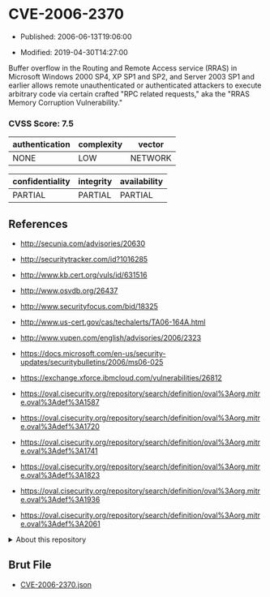 # CVE-2006-2370

- Published: 2006-06-13T19:06:00

- Modified: 2019-04-30T14:27:00

Buffer overflow in the Routing and Remote Access service (RRAS) in Microsoft Windows 2000 SP4, XP SP1 and SP2, and Server 2003 SP1 and earlier allows remote unauthenticated or authenticated attackers to execute arbitrary code via certain crafted "RPC related requests," aka the "RRAS Memory Corruption Vulnerability."

### CVSS Score: **7.5**

| authentication | complexity | vector |
| --- | --- | --- |
| NONE | LOW | NETWORK |

| confidentiality | integrity | availability |
| --- | --- | --- |
| PARTIAL | PARTIAL | PARTIAL |

## References

* http://secunia.com/advisories/20630

* http://securitytracker.com/id?1016285

* http://www.kb.cert.org/vuls/id/631516

* http://www.osvdb.org/26437

* http://www.securityfocus.com/bid/18325

* http://www.us-cert.gov/cas/techalerts/TA06-164A.html

* http://www.vupen.com/english/advisories/2006/2323

* https://docs.microsoft.com/en-us/security-updates/securitybulletins/2006/ms06-025

* https://exchange.xforce.ibmcloud.com/vulnerabilities/26812

* https://oval.cisecurity.org/repository/search/definition/oval%3Aorg.mitre.oval%3Adef%3A1587

* https://oval.cisecurity.org/repository/search/definition/oval%3Aorg.mitre.oval%3Adef%3A1720

* https://oval.cisecurity.org/repository/search/definition/oval%3Aorg.mitre.oval%3Adef%3A1741

* https://oval.cisecurity.org/repository/search/definition/oval%3Aorg.mitre.oval%3Adef%3A1823

* https://oval.cisecurity.org/repository/search/definition/oval%3Aorg.mitre.oval%3Adef%3A1936

* https://oval.cisecurity.org/repository/search/definition/oval%3Aorg.mitre.oval%3Adef%3A2061

<details>
<summary>About this repository</summary> 

  This repository is part of the project [Live Hack CVE](https://github.com/Live-Hack-CVE). Main website can be found [www.live-hack.org](https://www.live-hack.org) 
  
  Made by [Sn0wAlice](https://github.com/Sn0wAlice) for the people that care about security and need to have a feed of the latest CVEs. Hope you enjoy it, don't forget to star the repo and follow me on [Twitter](https://twitter.com/Sn0wAlice) and [Github](https://github.com/Sn0wAlice). And that is my [personnal website](https://www.alice-snow.me/)

  - [Home Page](https://github.com/Live-Hack-CVE)
  - [Framework](https://github.com/Live-Hack-CVE/cve-framework)
  - [CVE database](https://github.com/Live-Hack-CVE/full_database)
  - [Changelog](https://github.com/Live-Hack-CVE/Changelog)
</details>

## Brut File

* [CVE-2006-2370.json](https://raw.githubusercontent.com/Live-Hack-CVE/full_database/main/cves/2006/CVE-2006-2370.json)

